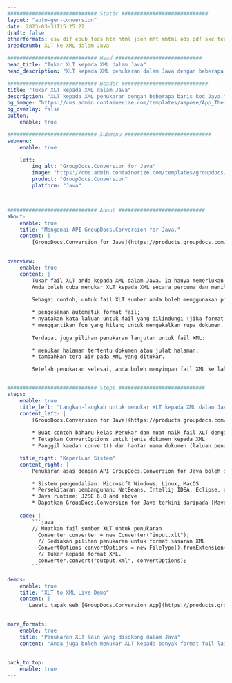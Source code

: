 ```yaml
---
############################# Static ############################
layout: "auto-gen-conversion"
date: 2023-03-31T15:25:22
draft: false
otherformats: csv dif epub fods htm html json mht mhtml ods pdf sxc tex tsv xlam xls xlsb xlsm xlsx xlt xltm xltx xml xps
breadcrumb: XLT ke XML dalam Java

############################# Head ############################
head_title: "Tukar XLT kepada XML dalam Java"
head_description: "XLT kepada XML penukaran dalam Java dengan beberapa baris kod. Tukar lebih 160 format fail menggunakan API penukaran dokumen GroupDocs untuk Java"

############################# Header ############################
title: "Tukar XLT kepada XML dalam Java"
description: "XLT kepada XML penukaran dengan beberapa baris kod Java."
bg_image: "https://cms.admin.containerize.com/templates/aspose/App_Themes/V3/images/bg/header1.png"
bg_overlay: false
button:
    enable: true

############################# SubMenu ############################
submenu:
    enable: true

    left:
        img_alt: "GroupDocs.Conversion for Java"
        image: "https://cms.admin.containerize.com/templates/groupdocs/images/product-logos/90x90-noborder/groupdocs-conversion-java.png"
        product: "GroupDocs.Conversion"
        platform: "Java"



############################# About ############################
about:
    enable: true
    title: "Mengenai API GroupDocs.Conversion for Java."
    content: |
        [GroupDocs.Conversion for Java](https://products.groupdocs.com/conversion/java/) ialah API penukaran format fail lanjutan untuk menukar antara imej popular dan format dokumen seperti Microsoft Office, OpenDocument, PDF, HTML, e-mel, CAD. dan banyak lagi dengan hanya beberapa baris kod. API asli secara automatik mengesan format dokumen asal dan menawarkan banyak pilihan untuk menyesuaikan dokumen yang ditukar. Bersama-sama dengan fungsi mengekstrak maklumat daripada dokumen, ia juga menyokong caching hasil penukaran ke cakera tempatan secara lalai. Walau bagaimanapun, sebarang jenis storan cache boleh disokong dengan melaksanakan antara muka yang sesuai - Amazon S3, Dropbox, Google Drive, Windows Azure, Reddis atau mana-mana yang lain.
    

overview:
    enable: true
    content: |
        Tukar fail XLT anda kepada XML dalam Java. Ia hanya memerlukan beberapa baris kod Java pada mana-mana platform pilihan anda, seperti Windows, Linux, macOS.
        Anda boleh cuba menukar XLT kepada XML secara percuma dan menilai kualiti hasil penukaran. Bersama-sama dengan skrip penukaran fail mudah, anda boleh mencuba pilihan yang lebih canggih untuk memuatkan fail sumber XLT dan menyimpan output XML. 
        
        Sebagai contoh, untuk fail XLT sumber anda boleh menggunakan pilihan pemuatan berikut:

        * pengesanan automatik format fail;
        * nyatakan kata laluan untuk fail yang dilindungi (jika format fail menyokongnya);
        * menggantikan fon yang hilang untuk mengekalkan rupa dokumen.
        
        Terdapat juga pilihan penukaran lanjutan untuk fail XML:

        * menukar halaman tertentu dokumen atau julat halaman;
        * tambahkan tera air pada XML yang ditukar.

        Setelah penukaran selesai, anda boleh menyimpan fail XML ke laluan fail setempat anda atau ke mana-mana storan pihak ketiga seperti FTP, Amazon S3, Google Drive, Dropbox dll. Sila ambil perhatian - untuk menukar XLT kepada XML, anda tidak perlu memasang sebarang perisian tambahan, seperti MS Office, Open Office, Adobe Acrobat Reader dsb.


############################# Steps ############################
steps:
    enable: true
    title_left: "Langkah-langkah untuk menukar XLT kepada XML dalam Java"
    content_left: |
        [GroupDocs.Conversion for Java](https://products.groupdocs.com/conversion/java/) membenarkan pembangun menukar fail XLT kepada XML dengan mudah dengan beberapa baris kod.
        
        * Buat contoh baharu kelas Penukar dan muat naik fail XLT dengan laluan penuh
        * Tetapkan ConvertOptions untuk jenis dokumen kepada XML
        * Panggil kaedah convert() dan hantar nama dokumen (laluan penuh) dan format (XML) sebagai parameter

    title_right: "Keperluan Sistem"
    content_right: |
        Penukaran asas dengan API GroupDocs.Conversion for Java boleh dilakukan dengan hanya beberapa baris kod. API kami disokong pada semua platform dan sistem pengendalian utama. Sebelum melaksanakan kod di bawah, pastikan anda mempunyai prasyarat berikut dipasang pada sistem anda.

        * Sistem pengendalian: Microsoft Windows, Linux, MacOS
        * Persekitaran pembangunan: NetBeans, Intellij IDEA, Eclipse, etc.
        * Java runtime: J2SE 6.0 and above
        * Dapatkan GroupDocs.Conversion for Java terkini daripada [Maven](https://repository.groupdocs.com/webapp/#/artifacts/browse/tree/General/repo/com/groupdocs/groupdocs-conversion)
         
    code: |
        ```java    
        // Muatkan fail sumber XLT untuk penukaran
          Converter converter = new Converter("input.xlt");
          // Sediakan pilihan penukaran untuk format sasaran XML
          ConvertOptions convertOptions = new FileType().fromExtension("xml").getConvertOptions();
          // Tukar kepada format XML.
          converter.convert("output.xml", convertOptions);
        ```

demos:
    enable: true
    title: "XLT to XML Live Demo"
    content: |
       Lawati tapak web [GroupDocs.Conversion App](https://products.groupdocs.app/conversion/family) kami dan cuba XLT kepada XML penukaran sekarang. Demo percuma mempunyai faedah berikut
          

more_formats:
    enable: true
    title: "Penukaran XLT lain yang disokong dalam Java"
    content: "Anda juga boleh menukar XLT kepada banyak format fail lain. Sila lihat senarai di bawah."
       
       
back_to_top:
    enable: true
---
```

